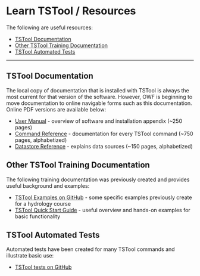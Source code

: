# Learn TSTool / Resources #

The following are useful resources:

* [TSTool Documentation](#tstool-documentation)
* [Other TSTool Training Documentation](#other-tstool-training-documentation)
* [TSTool Automated Tests](#tstool-automated-tests)

-------------

## TSTool Documentation ##

The local copy of documentation that is installed with TSTool is always the most current for that version of the software.
However, OWF is beginning to move documentation to online navigable forms such as this documentation.
Online PDF versions are available below:

* [User Manual](https://s3.amazonaws.com/cdss-staging/tstool/downloads/latest/TSTool-Vol1-UserManual.pdf) - overview of software and installation appendix (~250 pages)
* [Command Reference](https://s3.amazonaws.com/cdss-staging/tstool/downloads/latest/TSTool-Vol2-CommandReference.pdf) - documentation for every TSTool command (~750 pages, alphabetized)
* [Datastore Reference](https://s3.amazonaws.com/cdss-staging/tstool/downloads/latest/TSTool-Vol3-DatastoreReference.pdf) - explains data sources (~150 pages, alphabetized)

## Other TSTool Training Documentation ##

The following training documentation was previously created and provides useful background and examples:

* [TSTool Examples on GitHub](https://gist.github.com/smalers/e7f071dee427d36c5d1e) - some specific examples previously create for a hydrology course
* [TSTool Quick Start Guide](https://gist.github.com/smalers/0a8e0007da18625c7ed8) - useful overview and hands-on examples for basic functionality

## TSTool Automated Tests ##

Automated tests have been created for many TSTool commands and illustrate basic use:

* [TSTool tests on GitHub](https://github.com/OpenWaterFoundation/cdss-app-tstool-test)
